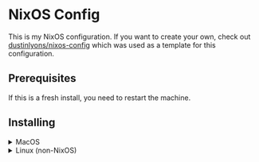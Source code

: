 # NixOS Config

This is my NixOS configuration. If you want to create your own, check out [dustinlyons/nixos-config](https://github.com/dustinlyons/nixos-config) which was used as a template for this configuration.

## Prerequisites

If this is a fresh install, you need to restart the machine.

## Installing

<details>

<summary>MacOS</summary>

### 1. Install dependencies

```sh
xcode-select --install
```

### 2. Install Rosetta 2

```sh
softwareupdate --install-rosetta --agree-to-license
```

### 3. Enable full disk access for Terminal

Settings > Privacy & Security > Full Disk Access > + > Terminal > Add Access

### 4. Install Nix

Thank you for the [installer](https://zero-to-nix.com/concepts/nix-installer), [Determinate Systems](https://determinate.systems/)!

```sh
curl --proto '=https' --tlsv1.2 -sSf -L https://install.determinate.systems/nix | sh -s -- install --nix-build-group-id 30000
```

> **Note**: The build group id `30000` is a temporary workaround until Determinate Systems fixes their installation issues.

After installation, open a new terminal session to make the `nix` executable available in your `$PATH`. You'll need this in the steps ahead.

### 5. Copy the NIX SSH keys from USB

The keys `id_ed25519` and `id_ed25519_agenix` need to be saved in the `~/.ssh` directory.

```sh
chmod 400 ~/.ssh/id_ed25519 ~/.ssh/id_ed25519_agenix
```

### 6. Clone the Repository

This should be done in the `~/` directory.

```sh
git clone git@github.com:tharakadesilva/nixos-config.git
```

### 7. Build and apply the configuration

```sh
nix run .#build-switch
```

### Manual Steps

1. Accept Xcode license

```sh
sudo xcodebuild -license accept
```

2. Enable Corepack

```sh
sudo corepack enable
```

3. Update profile picture in MacOS Settings

4. Set up the second fingerprint

Settings > Touch ID & Password > Add Fingerprint

5. Enable unlock with Apple Watch

Settings > Touch ID & Password > Unlock with Apple Watch

6. Grant full disk access to Warp

Settings > Privacy & Security > Full Disk Access > + > Warp > Add Access

7. Set up Apple Intelligence & Siri

Settings > Privacy & Security > Apple Intelligence & Siri

- Enable Apple Intelligence
- Enable Siri
- ChatGPT > Set Up...
  - Sign In

8. Set up Warp

- Settings > Appearance > Prompt > Shell Prompt (PS1)
- Settings > Appearance > Text > Terminal Font > JetBrainsMono Nerd Font Mono
- Settings > Features > Session > Receive desktop notifications from Warp > On
- Settings > Features > Terminal > Use Audible Bell > On

9. Set up Wallet & Apple Pay

Settings > Wallet & Apple Pay

- The cards are already added. You just need to verify the cards.
- Also, select `Hide My Email`

10. Restart the machine

Some settings like the tap to click on MacOS needs to either log out and log in again or restart the machine. Just restart the machine...

</details>

<details>

<summary>Linux (non-NixOS)</summary>

### 1. Install Nix

Thank you for the [installer](https://zero-to-nix.com/concepts/nix-installer), [Determinate Systems](https://determinate.systems/)!

```sh
curl --proto '=https' --tlsv1.2 -sSf -L https://install.determinate.systems/nix | sh -s -- install
```

For managed systems where you can't create users, you can use the following command to install Nix:

```sh
sh <(curl -L https://nixos.org/nix/install) --no-daemon
```

After installation, open a new terminal session to make the `nix` executable available in your `$PATH`. You'll need this in the steps ahead.

### 2. Install Home Manager

For Linux (non-NixOS), this has to be a standalone installation.

```sh
nix-channel --add https://github.com/nix-community/home-manager/archive/master.tar.gz home-manager
nix-channel --update
nix-shell '<home-manager>' -A install
```

### 3. Clone the Repository

This should be done in the `~/` directory.

```sh
git clone https://github.com/tharakadesilva/nixos-config.git
```

### 4. Build and apply the configuration

```sh
nix run .#build-switch
```

</details>

